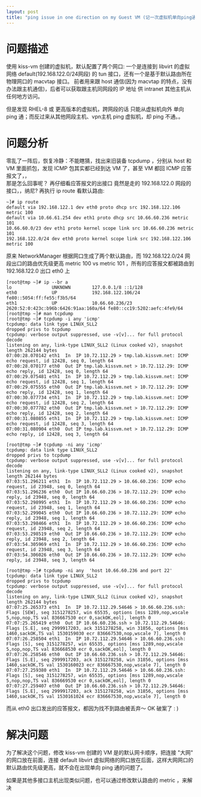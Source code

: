 ```yaml
---
layout: post
title: "ping issue in one direction on my Guest VM (记一次虚拟机单向ping通的问题)"
---
```


# 问题描述
使用 kiss-vm 创建的虚拟机，默认配置了两个网口: 一个是连接到 libvirt 的虚拟网络 default(192.168.122.0/24网段) 的 tun 接口，还有一个是基于默认路由所在物理网口的 macvtap 接口。
前者用来跟 host 通信(因为 macvtap 的特点，没有办法跟主机通信)，后者可以获取跟主机同网段的 IP 地址 供 intranet 其他主机从任何地方访问。  

但是发现 RHEL-8 或 更高版本的虚拟机，跨网段的话 只能从虚拟机向外 单向 ping 通；而反过来从其他网段主机、vpn主机 ping 虚拟机，却 ping 不通。。

# 问题分析
零乱了一阵后，恢复冷静：不能瞎猜，找出来旧装备 tcpdump ，分别从 host 和 VM 里面抓包，发现 ICMP 包其实都已经到达 VM 了，甚至 VM 都回 ICMP 应答报文了，，  
那是怎么回事呢？ 再仔细看应答报文的出接口 竟然是走的 192.168.122.0 网段的接口，，纳尼? 再执行 ip route 看默认路由:  
```
~]# ip route 
default via 192.168.122.1 dev eth0 proto dhcp src 192.168.122.106 metric 100 
default via 10.66.61.254 dev eth1 proto dhcp src 10.66.60.236 metric 101 
10.66.60.0/23 dev eth1 proto kernel scope link src 10.66.60.236 metric 101 
192.168.122.0/24 dev eth0 proto kernel scope link src 192.168.122.106 metric 100 
```
原来 NetworkManager 根据网口生成了两个默认路由，而 192.168.122.0/24 网段出口的路由优先级更高 metric 100 vs metric 101 ，所有的应答报文都被路由到 192.168.122.0 出口 eth0 上
```
[root@tmp ~]# ip --br a
lo               UNKNOWN        127.0.0.1/8 ::1/128
eth0             UP             192.168.122.106/24 fe80::5054:ff:fe55:f3b5/64
eth1             UP             10.66.60.236/23 2620:52:0:423c:b96b:6426:91aa:160a/64 fe80::cc19:5202:aefc:4fe9/64
[root@tmp ~]# man tcpdump
[root@tmp ~]# tcpdump -i any 'icmp'
tcpdump: data link type LINUX_SLL2
dropped privs to tcpdump
tcpdump: verbose output suppressed, use -v[v]... for full protocol decode
listening on any, link-type LINUX_SLL2 (Linux cooked v2), snapshot length 262144 bytes
07:00:28.070142 eth1  In  IP 10.72.112.29 > tmp.lab.kissvm.net: ICMP echo request, id 12428, seq 0, length 64
07:00:28.070177 eth0  Out IP tmp.lab.kissvm.net > 10.72.112.29: ICMP echo reply, id 12428, seq 0, length 64
07:00:29.075481 eth1  In  IP 10.72.112.29 > tmp.lab.kissvm.net: ICMP echo request, id 12428, seq 1, length 64
07:00:29.075555 eth0  Out IP tmp.lab.kissvm.net > 10.72.112.29: ICMP echo reply, id 12428, seq 1, length 64
07:00:30.077734 eth1  In  IP 10.72.112.29 > tmp.lab.kissvm.net: ICMP echo request, id 12428, seq 2, length 64
07:00:30.077782 eth0  Out IP tmp.lab.kissvm.net > 10.72.112.29: ICMP echo reply, id 12428, seq 2, length 64
07:00:31.080855 eth1  In  IP 10.72.112.29 > tmp.lab.kissvm.net: ICMP echo request, id 12428, seq 3, length 64
07:00:31.080904 eth0  Out IP tmp.lab.kissvm.net > 10.72.112.29: ICMP echo reply, id 12428, seq 3, length 64

[root@tmp ~]# tcpdump -ni any 'icmp'
tcpdump: data link type LINUX_SLL2
dropped privs to tcpdump
tcpdump: verbose output suppressed, use -v[v]... for full protocol decode
listening on any, link-type LINUX_SLL2 (Linux cooked v2), snapshot length 262144 bytes
07:03:51.296211 eth1  In  IP 10.72.112.29 > 10.66.60.236: ICMP echo request, id 23948, seq 0, length 64
07:03:51.296236 eth0  Out IP 10.66.60.236 > 10.72.112.29: ICMP echo reply, id 23948, seq 0, length 64
07:03:52.298995 eth1  In  IP 10.72.112.29 > 10.66.60.236: ICMP echo request, id 23948, seq 1, length 64
07:03:52.299045 eth0  Out IP 10.66.60.236 > 10.72.112.29: ICMP echo reply, id 23948, seq 1, length 64
07:03:53.298466 eth1  In  IP 10.72.112.29 > 10.66.60.236: ICMP echo request, id 23948, seq 2, length 64
07:03:53.298519 eth0  Out IP 10.66.60.236 > 10.72.112.29: ICMP echo reply, id 23948, seq 2, length 64
07:03:54.305969 eth1  In  IP 10.72.112.29 > 10.66.60.236: ICMP echo request, id 23948, seq 3, length 64
07:03:54.306026 eth0  Out IP 10.66.60.236 > 10.72.112.29: ICMP echo reply, id 23948, seq 3, length 64

[root@tmp ~]# tcpdump -ni any  'host 10.66.60.236 and port 22'
tcpdump: data link type LINUX_SLL2
dropped privs to tcpdump
tcpdump: verbose output suppressed, use -v[v]... for full protocol decode
listening on any, link-type LINUX_SLL2 (Linux cooked v2), snapshot length 262144 bytes
07:07:25.265373 eth1  In  IP 10.72.112.29.54646 > 10.66.60.236.ssh: Flags [SEW], seq 3151278257, win 65535, options [mss 1289,nop,wscale 5,nop,nop,TS val 836667530 ecr 0,sackOK,eol], length 0
07:07:25.265419 eth0  Out IP 10.66.60.236.ssh > 10.72.112.29.54646: Flags [S.E], seq 2999917203, ack 3151278258, win 31856, options [mss 1460,sackOK,TS val 1530159030 ecr 836667530,nop,wscale 7], length 0
07:07:26.258504 eth1  In  IP 10.72.112.29.54646 > 10.66.60.236.ssh: Flags [S], seq 3151278257, win 65535, options [mss 1289,nop,wscale 5,nop,nop,TS val 836668530 ecr 0,sackOK,eol], length 0
07:07:26.258546 eth0  Out IP 10.66.60.236.ssh > 10.72.112.29.54646: Flags [S.E], seq 2999917203, ack 3151278258, win 31856, options [mss 1460,sackOK,TS val 1530160023 ecr 836667530,nop,wscale 7], length 0
07:07:27.259380 eth1  In  IP 10.72.112.29.54646 > 10.66.60.236.ssh: Flags [S], seq 3151278257, win 65535, options [mss 1289,nop,wscale 5,nop,nop,TS val 836669530 ecr 0,sackOK,eol], length 0
07:07:27.259407 eth0  Out IP 10.66.60.236.ssh > 10.72.112.29.54646: Flags [S.E], seq 2999917203, ack 3151278258, win 31856, options [mss 1460,sackOK,TS val 1530161024 ecr 836667530,nop,wscale 7], length 0
```

而从 eth0 出口发出的应答报文，都因为找不到路由被丢弃～    OK 破案了 : )

# 解决问题
为了解决这个问题，修改 kiss-vm 创建的 VM 是的默认网卡顺序，把连接 "大网" 的网口放在前面，连接 default libvirt 虚拟网络的网口放在后面，这样大网网口的默认路由优先级更高，就不会在出现单向 ping 通的问题了。

如果是其他多接口主机出现类似问题，也可以通过修改默认路由的 metric ，来解决
